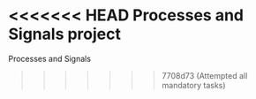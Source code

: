 <<<<<<< HEAD
Processes and Signals project
=======
Processes and Signals
>>>>>>> 7708d73 (Attempted all mandatory tasks)
